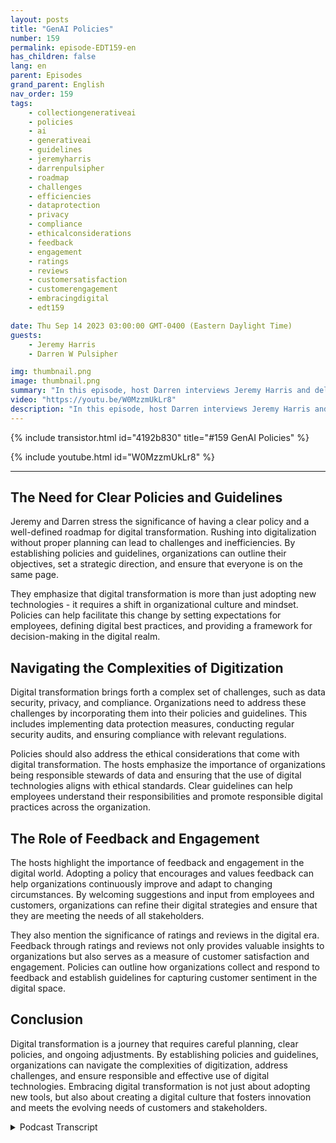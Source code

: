 ```yaml
---
layout: posts
title: "GenAI Policies"
number: 159
permalink: episode-EDT159-en
has_children: false
lang: en
parent: Episodes
grand_parent: English
nav_order: 159
tags:
    - collectiongenerativeai
    - policies
    - ai
    - generativeai
    - guidelines
    - jeremyharris
    - darrenpulsipher
    - roadmap
    - challenges
    - efficiencies
    - dataprotection
    - privacy
    - compliance
    - ethicalconsiderations
    - feedback
    - engagement
    - ratings
    - reviews
    - customersatisfaction
    - customerengagement
    - embracingdigital
    - edt159

date: Thu Sep 14 2023 03:00:00 GMT-0400 (Eastern Daylight Time)
guests:
    - Jeremy Harris
    - Darren W Pulsipher

img: thumbnail.png
image: thumbnail.png
summary: "In this episode, host Darren interviews Jeremy Harris and delve into the importance of establishing policies and guidelines for successful digital transformation. With the increasing prevalence of digital technologies in various industries, organizations need to adapt and embrace this transformation to stay competitive and meet evolving customer expectations."
video: "https://youtu.be/W0MzzmUkLr8"
description: "In this episode, host Darren interviews Jeremy Harris and delve into the importance of establishing policies and guidelines for successful digital transformation. With the increasing prevalence of digital technologies in various industries, organizations need to adapt and embrace this transformation to stay competitive and meet evolving customer expectations."
---
```


<div>
{% include transistor.html id="4192b830" title="#159 GenAI Policies" %}

{% include youtube.html id="W0MzzmUkLr8" %}
</div>

---

## The Need for Clear Policies and Guidelines

Jeremy and Darren stress the significance of having a clear policy and a well-defined roadmap for digital transformation. Rushing into digitalization without proper planning can lead to challenges and inefficiencies. By establishing policies and guidelines, organizations can outline their objectives, set a strategic direction, and ensure that everyone is on the same page.

They emphasize that digital transformation is more than just adopting new technologies - it requires a shift in organizational culture and mindset. Policies can help facilitate this change by setting expectations for employees, defining digital best practices, and providing a framework for decision-making in the digital realm.

## Navigating the Complexities of Digitization

Digital transformation brings forth a complex set of challenges, such as data security, privacy, and compliance. Organizations need to address these challenges by incorporating them into their policies and guidelines. This includes implementing data protection measures, conducting regular security audits, and ensuring compliance with relevant regulations.

Policies should also address the ethical considerations that come with digital transformation. The hosts emphasize the importance of organizations being responsible stewards of data and ensuring that the use of digital technologies aligns with ethical standards. Clear guidelines can help employees understand their responsibilities and promote responsible digital practices across the organization.

## The Role of Feedback and Engagement

The hosts highlight the importance of feedback and engagement in the digital world. Adopting a policy that encourages and values feedback can help organizations continuously improve and adapt to changing circumstances. By welcoming suggestions and input from employees and customers, organizations can refine their digital strategies and ensure that they are meeting the needs of all stakeholders.

They also mention the significance of ratings and reviews in the digital era. Feedback through ratings and reviews not only provides valuable insights to organizations but also serves as a measure of customer satisfaction and engagement. Policies can outline how organizations collect and respond to feedback and establish guidelines for capturing customer sentiment in the digital space.

## Conclusion

Digital transformation is a journey that requires careful planning, clear policies, and ongoing adjustments. By establishing policies and guidelines, organizations can navigate the complexities of digitization, address challenges, and ensure responsible and effective use of digital technologies. Embracing digital transformation is not just about adopting new tools, but also about creating a digital culture that fosters innovation and meets the evolving needs of customers and stakeholders.



<details>
<summary> Podcast Transcript </summary>

<p></p>

</details>
